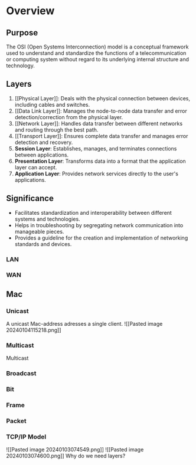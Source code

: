 # Overview
## Purpose
The OSI (Open Systems Interconnection) model is a conceptual framework used to understand and standardize the functions of a telecommunication or computing system without regard to its underlying internal structure and technology.

## Layers
1. [[Physical Layer]]: Deals with the physical connection between devices, including cables and switches.
2. [[Data Link Layer]]: Manages the node-to-node data transfer and error detection/correction from the physical layer.
3. [[Network Layer]]: Handles data transfer between different networks and routing through the best path.
4. [[Transport Layer]]: Ensures complete data transfer and manages error detection and recovery.
5. **Session Layer**: Establishes, manages, and terminates connections between applications.
6. **Presentation Layer**: Transforms data into a format that the application layer can accept.
7. **Application Layer**: Provides network services directly to the user's applications.

## Significance
- Facilitates standardization and interoperability between different systems and technologies.
- Helps in troubleshooting by segregating network communication into manageable pieces.
- Provides a guideline for the creation and implementation of networking standards and devices.

### LAN

### WAN

## Mac


### Unicast
A unicast Mac-address adresses a single client.
![[Pasted image 20240104115218.png]]

### Multicast
Multicast 

### Broadcast

### Bit

### Frame

### Packet

### TCP/IP Model
![[Pasted image 20240103074549.png]]
![[Pasted image 20240103074600.png]]
Why do we need layers?


